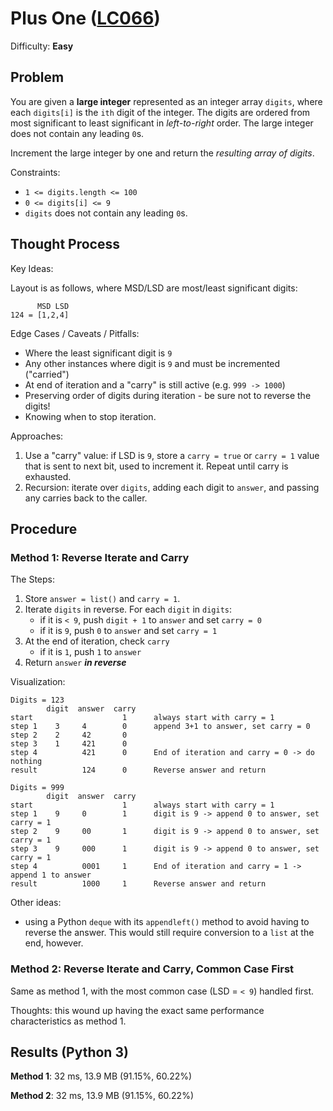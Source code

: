 # Plus One ([LC066](https://leetcode.com/problems/plus-one/))
Difficulty: **Easy**

## Problem

You are given a **large integer** represented as an integer array `digits`, where each `digits[i]` is the `ith` digit of the integer. The digits are ordered from most significant to least significant in *left-to-right* order. The large integer does not contain any leading `0`s.

Increment the large integer by one and return the *resulting array of digits*.

Constraints:
- `1 <= digits.length <= 100`
- `0 <= digits[i] <= 9`
- `digits` does not contain any leading `0`s.

## Thought Process

Key Ideas:

Layout is as follows, where MSD/LSD are most/least significant digits:
```
      MSD LSD
124 = [1,2,4]
```

Edge Cases / Caveats / Pitfalls:
- Where the least significant digit is `9`
- Any other instances where digit is `9` and must be incremented ("carried")
- At end of iteration and a "carry" is still active (e.g. `999 -> 1000`)
- Preserving order of digits during iteration - be sure not to reverse the digits!
- Knowing when to stop iteration.

Approaches:
1. Use a "carry" value: if LSD is `9`, store a `carry = true` or `carry = 1` value that is sent to next bit, used to increment it.  Repeat until carry is exhausted.
2. Recursion: iterate over `digits`, adding each digit to `answer`, and passing any carries back to the caller.

## Procedure

### Method 1: Reverse Iterate and Carry

The Steps:
1. Store `answer = list()` and `carry = 1`.
2. Iterate `digits` in reverse. For each `digit` in `digits`:
    - if it is `< 9`, push `digit + 1` to `answer` and set `carry = 0`
    - if it is `9`, push `0` to `answer`  and set `carry = 1`
3. At the end of iteration, check `carry`
    - if it is `1`, push `1` to `answer`
4. Return `answer` ***in reverse***

Visualization:
```
Digits = 123
        digit  answer  carry
start                    1      always start with carry = 1
step 1    3     4        0      append 3+1 to answer, set carry = 0
step 2    2     42       0
step 3    1     421      0
step 4          421      0      End of iteration and carry = 0 -> do nothing
result          124      0      Reverse answer and return

Digits = 999
        digit  answer  carry
start                    1      always start with carry = 1
step 1    9     0        1      digit is 9 -> append 0 to answer, set carry = 1
step 2    9     00       1      digit is 9 -> append 0 to answer, set carry = 1
step 3    9     000      1      digit is 9 -> append 0 to answer, set carry = 1
step 4          0001     1      End of iteration and carry = 1 -> append 1 to answer
result          1000     1      Reverse answer and return
```

Other ideas:
- using a Python `deque` with its `appendleft()` method to avoid having to reverse the answer. This would still require conversion to a `list` at the end, however.

### Method 2: Reverse Iterate and Carry, Common Case First

Same as method 1, with the most common case (LSD = `< 9`) handled first.

Thoughts: this wound up having the exact same performance characteristics as method 1.

## Results (Python 3)

**Method 1**: 32 ms, 13.9 MB (91.15%, 60.22%)

**Method 2**: 32 ms, 13.9 MB (91.15%, 60.22%)

